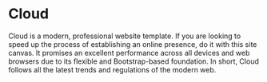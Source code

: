 # Cloud

Cloud is a modern, professional website template. If you are looking to speed up the process of establishing an online presence, do it with this site canvas. It promises an excellent performance across all devices and web browsers due to its flexible and Bootstrap-based foundation. In short, Cloud follows all the latest trends and regulations of the modern web.
